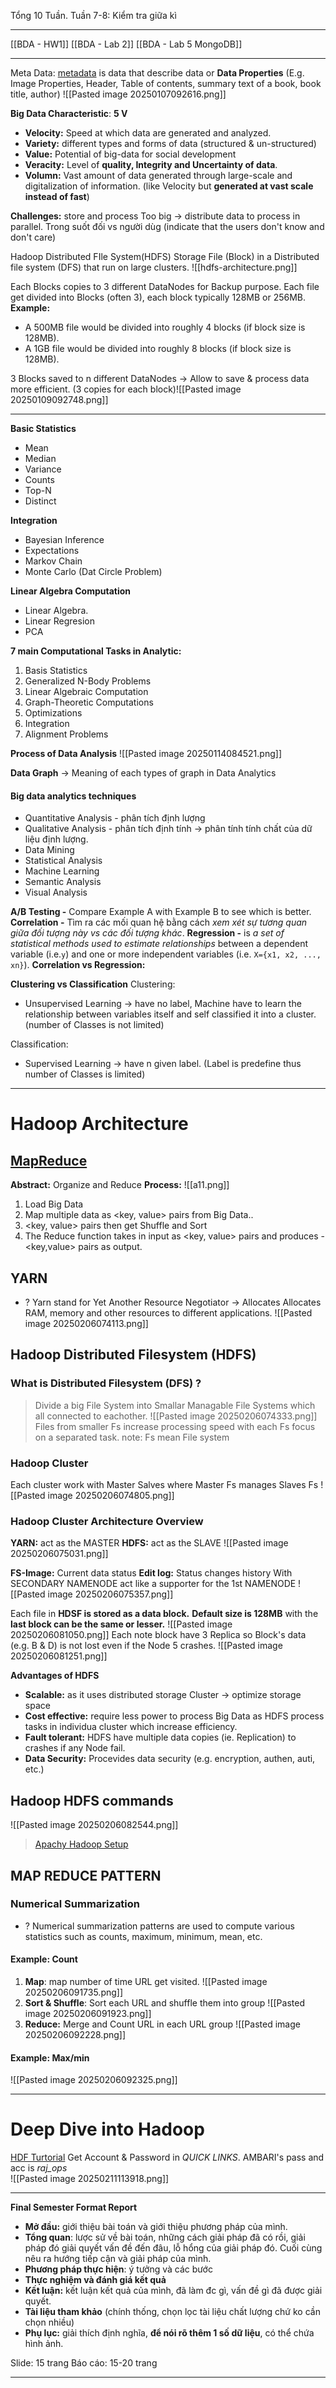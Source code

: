 
Tổng 10 Tuần.
Tuần 7-8: Kiểm tra giữa kì

---
[[BDA - HW1]]
[[BDA - Lab 2]]
[[BDA - Lab 5 MongoDB]]

---

Meta Data: [metadata](https://dataedo.com/kb/data-glossary/what-is-metadata) is data that describe data or **Data Properties** (E.g. Image Properties, Header, Table of contents, summary text of a book, book title, author)
![[Pasted image 20250107092616.png]]

**Big Data Characteristic**: **5 V**
+ **Velocity:** Speed at which data are generated and analyzed.
+ **Variety:** different types and forms of data (structured & un-structured)
+ **Value:** Potential of big-data for social development 
+ **Veracity:** Level of **quality, Integrity and Uncertainty of data**. 
+ **Volumn:** Vast amount of data generated through large-scale and digitalization of information. (like Velocity but **generated at vast scale instead of fast**) 

**Challenges:** store and process 
Too big -> distribute data to process in parallel. 
Trong suốt đối vs người dùg (indicate that the users don't know and don't care)

Hadoop Distributed FIle System(HDFS)
	Storage File (Block) in a Distributed file system (DFS) that run on large clusters. ![[hdfs-architecture.png]]

Each Blocks copies to 3 different DataNodes for Backup purpose.
Each file get divided into Blocks (often 3), each block typically 128MB or 256MB.
**Example:** 
+ A 500MB file would be divided into roughly 4 blocks (if block size is 128MB).
+ A 1GB file would be divided into roughly 8 blocks (if block size is 128MB).

3 Blocks saved to n different DataNodes -> Allow to save & process data more efficient. (3 copies for each block)![[Pasted image 20250109092748.png]]

---

**Basic Statistics**
- Mean
- Median
- Variance
- Counts
- Top-N
- Distinct

**Integration**
+ Bayesian Inference
+ Expectations
+ Markov Chain
+ Monte Carlo (Dat Circle Problem)

**Linear Algebra Computation**
+ Linear Algebra.
+ Linear Regresion
+ PCA

**7 main Computational Tasks in Analytic:**
1) Basis Statistics
2) Generalized N-Body Problems
3) Linear Algebraic Computation
4) Graph-Theoretic Computations
5) Optimizations
6) Integration 
7) Alignment Problems

**Process of Data Analysis**
![[Pasted image 20250114084521.png]]

**Data Graph** 
-> Meaning of each types of graph in Data Analytics

#### Big data analytics techniques
+ Quantitative Analysis - phân tích định lượng 
+ Qualitative Analysis - phân tích định tính -> phân tính tính chất của dữ liệu định lượng. 
+ Data Mining
+ Statistical Analysis
+ Machine Learning
+ Semantic Analysis
+ Visual Analysis

**A/B Testing -** Compare Example A with Example B to see which is better. 
**Correlation -** Tìm ra các mối quan hệ bằng cách *xem xét sự tương quan giữa đối tượng này vs các đối tượng khác*. 
**Regression -** is _a set of statistical methods used to estimate relationships_ between a dependent variable (i.e.`y`) and one or more independent variables (i.e. `X={x1, x2, ..., xn}`).
**Correlation vs Regression:** 

**Clustering vs Classification**
Clustering: 
+ Unsupervised Learning -> have no label, Machine have to learn the relationship between variables itself and self classified it into a cluster. (number of Classes is not limited)

Classification:
+ Supervised Learning -> have n given label. (Label is predefine thus number of Classes is limited) 

---
# Hadoop Architecture

## [MapReduce](https://www.todaysoftmag.com/article/1358/hadoop-mapreduce-deep-diving-and-tuning)
**Abstract:** Organize and Reduce 
**Process:**
![[a11.png]]
1) Load Big Data
2) Map multiple data as <key, value> pairs from Big Data..
3) <key, value> pairs then get Shuffle and Sort 
4) The Reduce function takes in input as <key, value> pairs and produces - <key,value> pairs as output.

## YARN
+ ? Yarn stand for Yet Another Resource Negotiator
-> Allocates Allocates RAM, memory and other resources to different applications. 
![[Pasted image 20250206074113.png]]

## Hadoop Distributed Filesystem (HDFS)
### What is Distributed Filesystem (DFS) ?
> Divide a big File System into Smallar Managable File Systems which all connected to eachother. 
![[Pasted image 20250206074333.png]]
>Files from smaller Fs increase processing speed with each Fs focus on a separated task. 
	note: Fs mean File system

### Hadoop Cluster
Each cluster work with Master Salves where Master Fs manages Slaves Fs
![[Pasted image 20250206074805.png]]

### Hadoop Cluster Architecture Overview
**YARN:** act as the MASTER
**HDFS:** act as the SLAVE
![[Pasted image 20250206075031.png]]

**FS-Image:** Current data status
**Edit log:** Status changes history
With SECONDARY NAMENODE act like a supporter for the 1st NAMENODE
![[Pasted image 20250206075357.png]]

Each file in **HDSF is stored as a data block.** **Default size is 128MB** with the **last block can be the same or lesser.** 
![[Pasted image 20250206081050.png]]
Each note block have 3 Replica so Block's data (e.g. B & D) is not lost even if the Node 5 crashes. 
![[Pasted image 20250206081251.png]]

**Advantages of HDFS**
+ **Scalable:** as it uses distributed storage
	Cluster -> optimize storage space
+ **Cost effective:** require less power to process Big Data as HDFS process tasks in individua cluster which increase efficiency.
+ **Fault tolerant:** HDFS have multiple data copies (ie. Replication) to crashes if any Node fail.
+ **Data Security:** Procevides data security (e.g. encryption, authen, auti, etc.)

## Hadoop HDFS commands
![[Pasted image 20250206082544.png]]
>[Apachy Hadoop Setup](https://topdev.com.vn/d/271-apache-hadoop-la-gi-cach-xay-dung-apache-hadoop-va-code-java-voi-no)

## MAP REDUCE PATTERN

### Numerical Summarization 
+ ? Numerical summarization patterns are used to compute various statistics such as counts, maximum, minimum, mean, etc.

#### Example: Count
1) **Map**: map number of time URL get visited. ![[Pasted image 20250206091735.png]]
2) **Sort & Shuffle**: Sort each URL and shuffle them into group 
	![[Pasted image 20250206091923.png]]
3) **Reduce:** Merge and Count URL in each URL group ![[Pasted image 20250206092228.png]]

#### Example: Max/min
![[Pasted image 20250206092325.png]]

---
# Deep Dive into Hadoop

[HDF Turtorial](https://www.cloudera.com/services-and-support/tutorials.html)
Get Account & Password in *QUICK LINKS*. AMBARI's pass and acc is *raj_ops*    
![[Pasted image 20250211113918.png]]

---

**Final Semester Format Report** 
- **Mở đầu:** giới thiệu bài toán và giới thiệu phương pháp của mình. 
- **Tổng quan**: lược sử về bài toán, những cách giải pháp đã có rồi, giải pháp đó giải quyết vấn đề đến đâu, lỗ hổng của giải pháp đó. Cuối cùng nêu ra hướng tiếp cận và giải pháp của mình.  
- **Phương pháp thực hiện**: ý tưởng và các bước
- **Thực nghiệm và đánh giá kết quả**
- **Kết luận:** kết luận kết quả của mình, đã làm đc gì, vấn đề gì đã được giải quyết.  
- **Tài liệu tham khảo** (chính thống, chọn lọc tài liệu chất lượng chứ ko cần chọn nhiều)
- **Phụ lục:** giải thích định nghĩa, **để nói rõ thêm 1 số dữ liệu**, có thể chứa hình ảnh.  

Slide: 15 trang
Báo cáo: 15-20 trang

---



